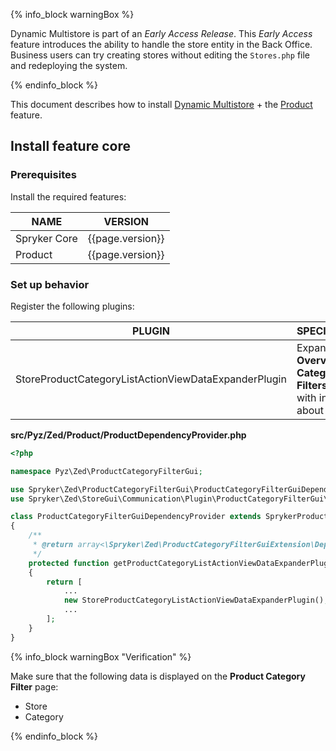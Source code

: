{% info_block warningBox %}

Dynamic Multistore is part of an *Early Access Release*. This *Early Access* feature introduces the ability to handle the store entity in the Back Office. Business users can try creating stores without editing the `Stores.php` file and redeploying the system.

{% endinfo_block %}

This document describes how to install [Dynamic Multistore](/docs/pbc/all/dynamic-multistore/{{page.version}}/base-shop/dynamic-multistore-feature-overview.html) + the [Product](/docs/pbc/all/product-information-management/{{page.version}}/base-shop/feature-overviews/product-feature-overview/product-feature-overview.html) feature.

## Install feature core

### Prerequisites

Install the required features:

| NAME | VERSION |
| --- | --- |
| Spryker Core | {{page.version}} |
| Product | {{page.version}} |

### Set up behavior

Register the following plugins:

| PLUGIN | SPECIFICATION | NAMESPACE |
| --- | --- | --- |
| StoreProductCategoryListActionViewDataExpanderPlugin | Expands **Overview of Category Filters** page with infromation about stores.| Spryker\Zed\StoreGui\Communication\Plugin\ProductCategoryFilterGui |

**src/Pyz/Zed/Product/ProductDependencyProvider.php**

```php
<?php

namespace Pyz\Zed\ProductCategoryFilterGui;

use Spryker\Zed\ProductCategoryFilterGui\ProductCategoryFilterGuiDependencyProvider as SprykerProductCategoryFilterGuiDependencyProvider;
use Spryker\Zed\StoreGui\Communication\Plugin\ProductCategoryFilterGui\StoreProductCategoryListActionViewDataExpanderPlugin;

class ProductCategoryFilterGuiDependencyProvider extends SprykerProductCategoryFilterGuiDependencyProvider
{
    /**
     * @return array<\Spryker\Zed\ProductCategoryFilterGuiExtension\Dependency\Plugin\ProductCategoryListActionViewDataExpanderPluginInterface>
     */
    protected function getProductCategoryListActionViewDataExpanderPlugins(): array
    {
        return [
            ...
            new StoreProductCategoryListActionViewDataExpanderPlugin(),
            ...
        ];
    }
}
```

{% info_block warningBox "Verification" %}

Make sure that the following data is displayed on the **Product Category Filter** page:

* Store
* Category

{% endinfo_block %}
